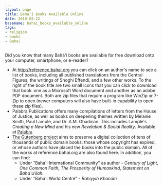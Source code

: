 ```yaml
---
layout: page
title: Baha'i Books Available Online
date: 2010-08-22
basename: bahai_books_available_online
tags:
- religion
- books
- Bahai
---
```


Did you know that many Bah&aacute;'&iacute; books are available for free
download onto your computer, smartphone, or e-reader?

* At <a href="http://reference.bahai.org">http://reference.bahai.org</a> you can
  click on an author's name to see a list of books, including all published
  translations from the Central Figures, the writings of Shoghi Effendi, and a
  few other works. To the right of the book title are two small icons that you
  can click to download that book: one as a Microsoft Word document and another
  as an adobe PDF document. Both are zip files that require a program like
  WinZip or 7-Zip to open (newer computers will also have built-in capability
  to open these zip files).
* Palabra Publications offers many compilations of letters from the House of
  Justice, as well as books on deepening themes written by Melanie Smith, Paul
  Lample, and Dr. A.M. Ghadirian. This includes Lample's _Creating a New Mind_
  and his new _Revelation &amp; Social Reality_. Available at <a
  href="http://www.palabrapublications.com/downloads">Palabra</a>
* [The Gutenberg project](http://www.gutenberg.org) aims to preserve
  a digital collection of tens of thousands of public domain books: those whose
  copyright has expired, or whose authors have placed the books into the public
  domain. All of the works at reference.bahai.org are also found here. In
  addition, you can find:
  * Under "Baha'i International Community" as author - _Century of Light_, _One
    Common Faith_, _The Prosperity of Humankind_, _Statement on Baha'u'llah_.
  * Under "Baha'i World Centre" - _Bahiyyih Khan&uacute;m_
